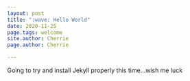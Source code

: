 ```yaml
---
layout: post
title: ":wave: Hello World"
date: 2020-11-25
page.tags: welcome
site.author: Cherrie
page.author: Cherrie

---
```


Going to try and install Jekyll properly this time...wish me luck
